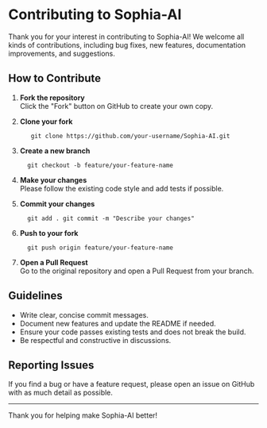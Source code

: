 # Contributing to Sophia-AI

Thank you for your interest in contributing to Sophia-AI! We welcome all kinds of contributions, including bug fixes, new features, documentation improvements, and suggestions.

## How to Contribute

1. **Fork the repository**  
   Click the "Fork" button on GitHub to create your own copy.

2. **Clone your fork**
   ```
      git clone https://github.com/your-username/Sophia-AI.git
   ```

3. **Create a new branch**
   ```
     git checkout -b feature/your-feature-name
   ```

4. **Make your changes**  
Please follow the existing code style and add tests if possible.

5. **Commit your changes**
   ```
     git add . git commit -m "Describe your changes"
   ```

6. **Push to your fork**
   ```
     git push origin feature/your-feature-name
   ```

7. **Open a Pull Request**  
Go to the original repository and open a Pull Request from your branch.

## Guidelines

- Write clear, concise commit messages.
- Document new features and update the README if needed.
- Ensure your code passes existing tests and does not break the build.
- Be respectful and constructive in discussions.

## Reporting Issues

If you find a bug or have a feature request, please open an issue on GitHub with as much detail as possible.

---

Thank you for helping make Sophia-AI better!
